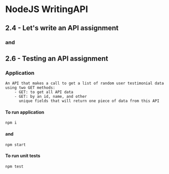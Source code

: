 # NodeJS WritingAPI

## 2.4 - Let's write an API assignment
### and
## 2.6 - Testing an API assignment

### Application
``` shell
An API that makes a call to get a list of random user testimonial data using two GET methods:
    - GET: to get all API data
    - GET: by an id, name, and other 
      unique fields that will return one piece of data from this API
```

#### To run application
``` shell
npm i
```
#### and
``` shell
npm start
```
#### To run unit tests
``` shell
npm test
```